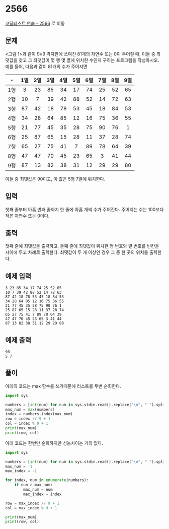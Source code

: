 # 2566

[코딩테스트 연습 - 2566][1] 로 이동

## 문제

<그림 1>과 같이 9×9 격자판에 쓰여진 81개의 자연수 또는 0이 주어질 때, 이들 중 최댓값을 찾고 그 최댓값이 몇 행 몇 열에 위치한 수인지 구하는 프로그램을 작성하시오.
예를 들어, 다음과 같이 81개의 수가 주어지면

|  -  | 1열 | 2열 | 3열 | 4열 | 5열 | 6열 | 7열 | 8열 | 9열 |
| :-: | :-: | :-: | :-: | :-: | :-: | :-: | :-: | :-: | :-: |
| 1행 |  3  | 23  | 85  | 34  | 17  | 74  | 25  | 52  | 65  |
| 2행 | 10  |  7  | 39  | 42  | 88  | 52  | 14  | 72  | 63  |
| 3행 | 87  | 42  | 18  | 78  | 53  | 45  | 18  | 84  | 53  |
| 4행 | 34  | 28  | 64  | 85  | 12  | 16  | 75  | 36  | 55  |
| 5행 | 21  | 77  | 45  | 35  | 28  | 75  | 90  | 76  |  1  |
| 6행 | 25  | 87  | 65  | 15  | 28  | 11  | 37  | 28  | 74  |
| 7행 | 65  | 27  | 75  | 41  |  7  | 89  | 78  | 64  | 39  |
| 8행 | 47  | 47  | 70  | 45  | 23  | 65  |  3  | 41  | 44  |
| 9행 | 87  | 13  | 82  | 38  | 31  | 12  | 29  | 29  | 80  |

이들 중 최댓값은 90이고, 이 값은 5행 7열에 위치한다.

## 입력

첫째 줄부터 아홉 번째 줄까지 한 줄에 아홉 개씩 수가 주어진다. 주어지는 수는 100보다 작은 자연수 또는 0이다.

## 출력

첫째 줄에 최댓값을 출력하고, 둘째 줄에 최댓값이 위치한 행 번호와 열 번호를 빈칸을 사이에 두고 차례로 출력한다. 최댓값이 두 개 이상인 경우 그 중 한 곳의 위치를 출력한다.

## 예제 입력

```
3 23 85 34 17 74 25 52 65
10 7 39 42 88 52 14 72 63
87 42 18 78 53 45 18 84 53
34 28 64 85 12 16 75 36 55
21 77 45 35 28 75 90 76 1
25 87 65 15 28 11 37 28 74
65 27 75 41 7 89 78 64 39
47 47 70 45 23 65 3 41 44
87 13 82 38 31 12 29 29 80
```

## 예제 출력

```
90
5 7
```

## 풀이

아래의 코드는 max 함수를 쓰기때문에 리스트를 두번 순회한다.

```python
import sys

numbers = [int(num) for num in sys.stdin.read().replace("\n", " ").split()]
max_num = max(numbers)
index = numbers.index(max_num)
row = index // 9 + 1
col = index % 9 + 1
print(max_num)
print(row, col)

```

아래 코드는 한번만 순회하지만 성능차이는 거의 없다.

```python
import sys

numbers = [int(num) for num in sys.stdin.read().replace("\n", " ").split()]
max_num = -1
max_index = -1

for index, num in enumerate(numbers):
    if num > max_num:
        max_num = num
        max_index = index

row = max_index // 9 + 1
col = max_index % 9 + 1

print(max_num)
print(row, col)

```

[1]: https://www.acmicpc.net/problem/2566
